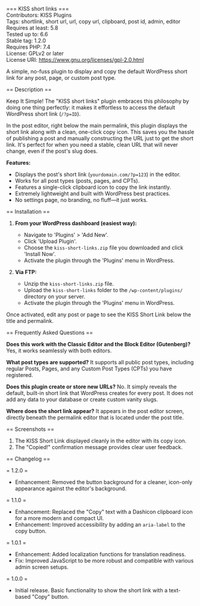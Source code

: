=== KISS short links ===  
Contributors: KISS Plugins  
Tags: shortlink, short url, url, copy url, clipboard, post id, admin, editor  
Requires at least: 5.8  
Tested up to: 6.6  
Stable tag: 1.2.0  
Requires PHP: 7.4  
License: GPLv2 or later  
License URI: https://www.gnu.org/licenses/gpl-2.0.html  

A simple, no-fuss plugin to display and copy the default WordPress short link for any post, page, or custom post type.  

== Description ==  

Keep It Simple! The "KISS short links" plugin embraces this philosophy by doing one thing perfectly: it makes it effortless to access the default WordPress short link (`/?p=ID`).  

In the post editor, right below the main permalink, this plugin displays the short link along with a clean, one-click copy icon. This saves you the hassle of publishing a post and manually constructing the URL just to get the short link. It's perfect for when you need a stable, clean URL that will never change, even if the post's slug does.  

**Features:**  
* Displays the post's short link (`yourdomain.com/?p=123`) in the editor.
* Works for all post types (posts, pages, and CPTs).
* Features a single-click clipboard icon to copy the link instantly.
* Extremely lightweight and built with WordPress best practices.
* No settings page, no branding, no fluff—it just works.

== Installation ==  

1.  **From your WordPress dashboard (easiest way):**  
    * Navigate to 'Plugins' > 'Add New'.
    * Click 'Upload Plugin'.
    * Choose the `kiss-short-links.zip` file you downloaded and click 'Install Now'.
    * Activate the plugin through the 'Plugins' menu in WordPress.

2.  **Via FTP:**  
    * Unzip the `kiss-short-links.zip` file.
    * Upload the `kiss-short-links` folder to the `/wp-content/plugins/` directory on your server.
    * Activate the plugin through the 'Plugins' menu in WordPress.

Once activated, edit any post or page to see the KISS Short Link below the title and permalink.

== Frequently Asked Questions ==  

**Does this work with the Classic Editor and the Block Editor (Gutenberg)?**
Yes, it works seamlessly with both editors.

**What post types are supported?**
It supports all public post types, including regular Posts, Pages, and any Custom Post Types (CPTs) you have registered.

**Does this plugin create or store new URLs?**
No. It simply reveals the default, built-in short link that WordPress creates for every post. It does not add any data to your database or create custom vanity slugs.

**Where does the short link appear?**
It appears in the post editor screen, directly beneath the permalink editor that is located under the post title.

== Screenshots ==

1.  The KISS Short Link displayed cleanly in the editor with its copy icon.
2.  The "Copied!" confirmation message provides clear user feedback.

== Changelog ==

= 1.2.0 =
* Enhancement: Removed the button background for a cleaner, icon-only appearance against the editor's background.

= 1.1.0 =
* Enhancement: Replaced the "Copy" text with a Dashicon clipboard icon for a more modern and compact UI.
* Enhancement: Improved accessibility by adding an `aria-label` to the copy button.

= 1.0.1 =
* Enhancement: Added localization functions for translation readiness.
* Fix: Improved JavaScript to be more robust and compatible with various admin screen setups.

= 1.0.0 =
* Initial release. Basic functionality to show the short link with a text-based "Copy" button.
